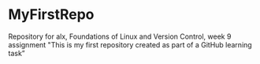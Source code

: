 # MyFirstRepo
Repository for alx, Foundations of Linux and Version Control, week 9 assignment
"This is my first repository created as part of a GitHub learning task”
